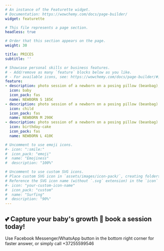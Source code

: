```yaml
---
# An instance of the Featurette widget.
# Documentation: https://wowchemy.com/docs/page-builder/
widget: featurette

# This file represents a page section.
headless: true

# Order that this section appears on the page.
weight: 30

title: PRICES
subtitle: ''

# Showcase personal skills or business features.
# - Add/remove as many `feature` blocks below as you like.
# - For available icons, see: https://wowchemy.com/docs/page-builder/#icons
feature:
- description: photo session of a newborn on a posing pillow (beanbag), 7 digital photos, shooting for 2 hours in the studio, printed photos 10x15cm, USB drive with all retouched photos in individually designed packaging, retouching of additional photos 10 € / photo
  icon: baby
  icon_pack: fas
  name: NEWBORN S 185€
- description: photo session of a newborn on a posing pillow (beanbag) and in the props, 17 digital photos, family shots and photos with siblings, shooting for 2-3 hours in the studio, printed photos 10x15cm, USB drive with all retouched photos in individually designed packaging, retouching of additional photos 9 € / photo
  icon: child
  icon_pack: fas
  name: NEWBORN M 290€
- description: photo session of a newborn on a posing pillow (beanbag) and in the props, 30 digital photos, family shots and photos with siblings, shooting for 2-3 hours in the studio, printed photos 10x15cm, photobook 20 x 20 cm, USB drive with all retouched photos in individually designed packaging, retouching of additional photos 8 € / photo
  icon: birthday-cake
  icon_pack: fas
  name: NEWBORN L 410€

# Uncomment to use emoji icons.
#- icon: ":smile:"
#  icon_pack: "emoji"
#  name: "Emojiness"
#  description: "100%"  

# Uncomment to use custom SVG icons.
# Place custom SVG icon in `assets/images/icon-pack/`, creating folders if necessary.
# Reference the SVG icon name (without `.svg` extension) in the `icon` field.
#- icon: "your-custom-icon-name"
#  icon_pack: "custom"
#  name: "Surfing"
#  description: "90%"
---
```

## 💕 Capture your baby's growth 👶 book a session today!
Use Facebook Messenger/WhatsApp button in the bottom right corner for faster answer, or simply call +37255599546